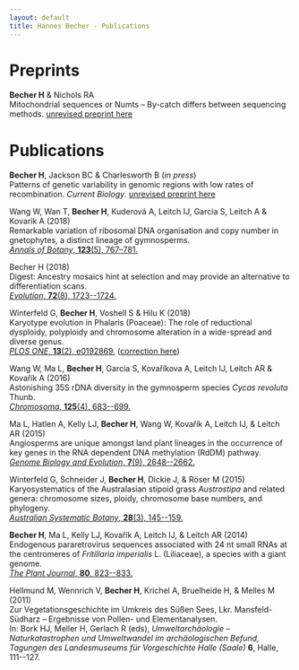 ```yaml
---
layout: default
title: Hannes Becher - Publications
---
```


# Preprints


**Becher H** & Nichols RA  
Mitochondrial sequences or Numts – By-catch differs between sequencing methods. [unrevised preprint here](https://www.biorxiv.org/content/10.1101/739805v1)




# Publications
**Becher H**, Jackson BC & Charlesworth B (*in press*)  
Patterns of genetic variability in genomic regions with low rates of recombination. *Current Biology*. [unrevised preprint here](https://www.biorxiv.org/content/10.1101/739888v2)

Wang W, Wan T, **Becher H**, Kuderová A, Leitch IJ, Garcia S, Leitch A & Kovarik A (2018)  
Remarkable variation of ribosomal DNA organisation and copy number in gnetophytes, a distinct lineage of gymnosperms.  
[*Annals of Botany*, **123**(5), 767–781.](https://doi.org/10.1093/aob/mcy172)

Becher H (2018)  
Digest: Ancestry mosaics hint at selection and may provide an alternative to differentiation scans.  
[*Evolution*, **72**(8), 1723--1724.](https://doi.org/10.1111/evo.13549)

Winterfeld G, **Becher H**, Voshell S & Hilu K (2018)  
Karyotype evolution in Phalaris (Poaceae): The role of reductional dysploidy, polyploidy and chromosome alteration in a wide-spread and diverse genus.  
[*PLOS ONE*, **13**(2), e0192869.](http://dx.doi.org/10.1371/journal.pone.0192869) ([correction here](https://doi.org/10.1371/journal.pone.0195889))

Wang W, Ma L, **Becher H**, Garcia S, Kovaříkova A, Leitch IJ, Leitch AR & Kovařík A (2016)  
Astonishing 35S rDNA diversity in the gymnosperm species *Cycas revoluta* Thunb.  
[*Chromosoma*, **125**(4), 683--699.](http://dx.doi.org/10.1007/s00412-015-0556-3)

Ma L, Hatlen A, Kelly LJ, **Becher H**, Wang W, Kovařík A, Leitch IJ, & Leitch AR (2015)  
Angiosperms are unique amongst land plant lineages in the occurrence of key genes in the RNA dependent DNA methylation (RdDM) pathway.   
[*Genome Biology and Evolution*, **7**(9), 2648--2662.](http://dx.doi.org/10.1093/gbe/evv171) 

Winterfeld G, Schneider J, **Becher H**, Dickie J, & Röser M (2015)  
Karyosystematics of the Australasian stipoid grass *Austrostipa* and related genera: chromosome sizes, ploidy, chromosome base numbers, and phylogeny.  
[*Australian Systematic Botany*, **28**(3), 145--159.](http://dx.doi.org/10.1071/SB14029)

**Becher H**, Ma L, Kelly LJ, Kovařík A, Leitch IJ, & Leitch AR (2014)  
Endogenous pararetrovirus sequences associated with 24 nt small RNAs at the centromeres of *Fritillaria imperialis* L. (Liliaceae), a species with a giant genome.  
[*The Plant Journal*, **80**, 823--833.](http://dx.doi.org/10.1111/tpj.12673)

Hellmund M, Wennrich V, **Becher H**, Krichel A, Bruelheide H, & Melles M (2011)  
Zur Vegetationsgeschichte im Umkreis des Süßen Sees, Lkr. Mansfeld-Südharz – Ergebnisse von Pollen- und Elementanalysen.  
In: Bork HJ, Meller H, Gerlach R (eds), *Umweltarchäologie – Naturkatastrophen und Umweltwandel im archäologischen Befund, Tagungen des Landesmuseums für Vorgeschichte Halle (Saale)* **6**, Halle, 111--127.
